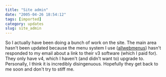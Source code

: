 ```yaml
---
title: "Site admin"
date: "2005-04-26 18:54:12"
tags: [imported]
category: updates
slug: site_admin
---
```


So I actually have been doing a bunch of work on the site. The main area hasn't been updated because the menu system I use (<a href="http://www.likno.com">allwebmenus</a>) hasn't responded to my email about a link to their v3 software (which I paid for). They only have v4, which I haven't (and didn't want to) upgrade to. Personally, I think it is incredibly disingenuous. Hopefully they get back to me soon and don't try to stiff me.

